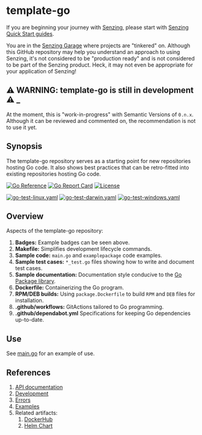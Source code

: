 # template-go

If you are beginning your journey with [Senzing],
please start with [Senzing Quick Start guides].

You are in the [Senzing Garage] where projects are "tinkered" on.
Although this GitHub repository may help you understand an approach to using Senzing,
it's not considered to be "production ready" and is not considered to be part of the Senzing product.
Heck, it may not even be appropriate for your application of Senzing!

## :warning: WARNING: template-go is still in development :warning: _

At the moment, this is "work-in-progress" with Semantic Versions of `0.n.x`.
Although it can be reviewed and commented on,
the recommendation is not to use it yet.

## Synopsis

The template-go repository serves as a starting point for new repositories hosting Go code.
It also shows best practices that can be retro-fitted into existing repositories hosting Go code.

[![Go Reference](https://pkg.go.dev/badge/github.com/senzing-garage/template-go.svg)](https://pkg.go.dev/github.com/senzing-garage/template-go)
[![Go Report Card](https://goreportcard.com/badge/github.com/senzing-garage/template-go)](https://goreportcard.com/report/github.com/senzing-garage/template-go)
[![License](https://img.shields.io/badge/License-Apache2-brightgreen.svg)](https://github.com/senzing-garage/template-go/blob/main/LICENSE)

[![go-test-linux.yaml](https://github.com/senzing-garage/template-go/actions/workflows/go-test-linux.yaml/badge.svg)](https://github.com/senzing-garage/template-go/actions/workflows/go-test-linux.yaml)
[![go-test-darwin.yaml](https://github.com/senzing-garage/template-go/actions/workflows/go-test-darwin.yaml/badge.svg)](https://github.com/senzing-garage/template-go/actions/workflows/go-test-darwin.yaml)
[![go-test-windows.yaml](https://github.com/senzing-garage/template-go/actions/workflows/go-test-windows.yaml/badge.svg)](https://github.com/senzing-garage/template-go/actions/workflows/go-test-windows.yaml)

## Overview

Aspects of the template-go repository:

1. **Badges:** Example badges can be seen above.
1. **Makefile:** Simplifies development lifecycle commands.
1. **Sample code:** `main.go` and `examplepackage` code examples.
1. **Sample test cases:** `*_test.go` files showing how to write and document test cases.
1. **Sample documentation:** Documentation style conducive to the [Go Package library](https://pkg.go.dev).
1. **Dockerfile:** Containerizing the Go program.
1. **RPM/DEB builds:** Using `package.Dockerfile` to build `RPM` and `DEB` files for installation.
1. **.github/workflows:** GitActions tailored to Go programming.
1. **.github/dependabot.yml** Specifications for keeping Go dependencies up-to-date.

## Use

See [main.go] for an example of use.

## References

1. [API documentation]
1. [Development]
1. [Errors]
1. [Examples]
1. Related artifacts:
    1. [DockerHub]
    1. [Helm Chart]

[API documentation]: https://pkg.go.dev/github.com/senzing-garage/template-go
[Development]: docs/development.md
[DockerHub]: https://hub.docker.com/r/senzing/template-go
[Errors]: docs/errors.md
[Examples]: docs/examples.md
[Helm Chart]: https://github.com/senzing-garage/charts/tree/main/charts/template-go
[main.go]: main.go
[Senzing Garage]: https://github.com/senzing-garage-garage
[Senzing Quick Start guides]: https://docs.senzing.com/quickstart/
[Senzing]: https://senzing.com/
